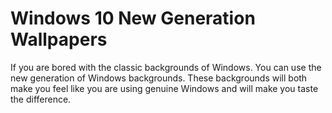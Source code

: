 # Windows 10 New Generation Wallpapers

If you are bored with the classic backgrounds of Windows. You can use the new generation of Windows backgrounds. These backgrounds will both make you feel like you are using genuine Windows and will make you taste the difference.
